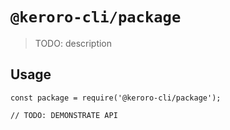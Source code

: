 # `@keroro-cli/package`

> TODO: description

## Usage

```
const package = require('@keroro-cli/package');

// TODO: DEMONSTRATE API
```
